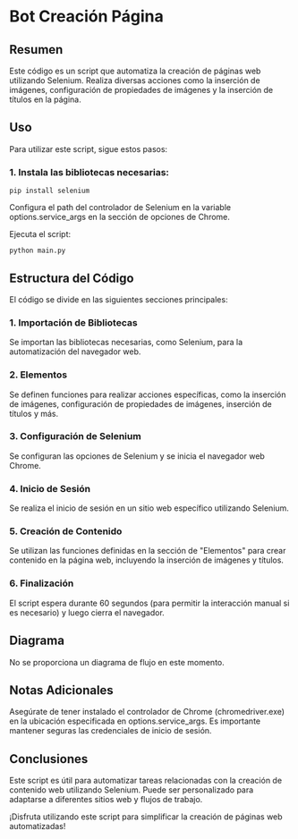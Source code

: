 # Bot Creación Página

## Resumen

Este código es un script que automatiza la creación de páginas web utilizando Selenium. Realiza diversas acciones como la inserción de imágenes, configuración de propiedades de imágenes y la inserción de títulos en la página.

## Uso

Para utilizar este script, sigue estos pasos:

### 1. Instala las bibliotecas necesarias:

    pip install selenium

Configura el path del controlador de Selenium en la variable options.service_args en la sección de opciones de Chrome.

Ejecuta el script:

    python main.py

## Estructura del Código
El código se divide en las siguientes secciones principales:

### 1. Importación de Bibliotecas
Se importan las bibliotecas necesarias, como Selenium, para la automatización del navegador web.

### 2. Elementos
Se definen funciones para realizar acciones específicas, como la inserción de imágenes, configuración de propiedades de imágenes, inserción de títulos y más.

### 3. Configuración de Selenium
Se configuran las opciones de Selenium y se inicia el navegador web Chrome.

### 4. Inicio de Sesión
Se realiza el inicio de sesión en un sitio web específico utilizando Selenium.

### 5. Creación de Contenido
Se utilizan las funciones definidas en la sección de "Elementos" para crear contenido en la página web, incluyendo la inserción de imágenes y títulos.

### 6. Finalización
El script espera durante 60 segundos (para permitir la interacción manual si es necesario) y luego cierra el navegador.

## Diagrama
No se proporciona un diagrama de flujo en este momento.

## Notas Adicionales
Asegúrate de tener instalado el controlador de Chrome (chromedriver.exe) en la ubicación especificada en options.service_args.
Es importante mantener seguras las credenciales de inicio de sesión.
## Conclusiones
Este script es útil para automatizar tareas relacionadas con la creación de contenido web utilizando Selenium. Puede ser personalizado para adaptarse a diferentes sitios web y flujos de trabajo.

¡Disfruta utilizando este script para simplificar la creación de páginas web automatizadas!
